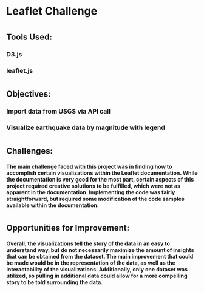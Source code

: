 # Leaflet Challenge
# 
## Tools Used:
### D3.js
### leaflet.js
# 
## Objectives: 
### Import data from USGS via API call
### Visualize earthquake data by magnitude with legend
# 
## Challenges:
#### The main challenge faced with this project was in finding how to accomplish certain visualizations within the Leaflet documentation. While the documentation is very good for the most part, certain aspects of this project required creative solutions to be fulfilled, which were not as apparent in the documentation. Implementing the code was fairly straightforward, but required some modification of the code samples available within the documentation.
# 
## Opportunities for Improvement:
#### Overall, the visualizations tell the story of the data in an easy to understand way, but do not necessarily maximize the amount of insights that can be obtained from the dataset. The main improvement that could be made would be in the representation of the data, as well as the interactability of the visualizations. Additionally, only one dataset was utilized, so pulling in additional data could allow for a more compelling story to be told surrounding the data.